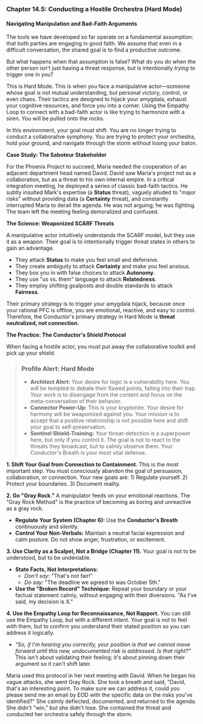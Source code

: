 ### **Chapter 14.5: Conducting a Hostile Orchestra (Hard Mode)**
#### **Navigating Manipulation and Bad-Faith Arguments**

The tools we have developed so far operate on a fundamental assumption: that both parties are engaging in good faith. We assume that even in a difficult conversation, the shared goal is to find a productive outcome.

But what happens when that assumption is false? What do you do when the other person isn't just having a threat response, but is intentionally *trying* to trigger one in you?

This is Hard Mode. This is when you face a manipulative actor—someone whose goal is not mutual understanding, but personal victory, control, or even chaos. Their tactics are designed to hijack your amygdala, exhaust your cognitive resources, and force you into a corner. Using the Empathy Loop to connect with a bad-faith actor is like trying to harmonize with a siren. You will be pulled onto the rocks.

In this environment, your goal must shift. You are no longer trying to conduct a collaborative symphony. You are trying to protect your orchestra, hold your ground, and navigate through the storm without losing your baton.

**Case Study: The Saboteur Stakeholder**

For the Phoenix Project to succeed, Maria needed the cooperation of an adjacent department head named David. David saw Maria's project not as a collaboration, but as a threat to his own internal empire. In a critical integration meeting, he deployed a series of classic bad-faith tactics. He subtly insulted Mark's expertise (a **Status** threat), vaguely alluded to "major risks" without providing data (a **Certainty** threat), and constantly interrupted Maria to derail the agenda. He was not arguing; he was fighting. The team left the meeting feeling demoralized and confused.

**The Science: Weaponized SCARF Threats**

A manipulative actor intuitively understands the SCARF model, but they use it as a weapon. Their goal is to intentionally trigger threat states in others to gain an advantage.
*   They attack **Status** to make you feel small and defensive.
*   They create ambiguity to attack **Certainty** and make you feel anxious.
*   They box you in with false choices to attack **Autonomy**.
*   They use "us vs. them" language to attack **Relatedness**.
*   They employ shifting goalposts and double standards to attack **Fairness**.

Their primary strategy is to trigger your amygdala hijack, because once your rational PFC is offline, you are emotional, reactive, and easy to control. Therefore, the Conductor's primary strategy in Hard Mode is **threat neutralized, not connection.**

**The Practice: The Conductor's Shield Protocol**

When facing a hostile actor, you must put away the collaborative toolkit and pick up your shield.

> ### **Profile Alert: Hard Mode**
>
> *   **Architect Alert:** Your desire for logic is a vulnerability here. You will be tempted to debate their flawed points, falling into their trap. Your work is to disengage from the content and focus on the meta-conversation of their behavior.
> *   **Connector Power-Up:** This is your kryptonite. Your desire for harmony will be weaponized against you. Your mission is to accept that a positive relationship is not possible here and shift your goal to self-preservation.
> *   **Sentinel Shield-Training:** Your threat-detection is a superpower here, but only if you control it. The goal is not to react to the threats they broadcast, but to calmly observe them. Your Conductor's Breath is your most vital defense.

**1. Shift Your Goal from Connection to Containment.**
This is the most important step. You must consciously abandon the goal of persuasion, collaboration, or connection. Your new goals are: 1) Regulate yourself. 2) Protect your boundaries. 3) Document reality.

**2. Go "Gray Rock."**
A manipulator feeds on your emotional reactions. The "Gray Rock Method" is the practice of becoming as boring and unreactive as a gray rock.
*   **Regulate Your System (Chapter 6):** Use the **Conductor's Breath** continuously and silently.
*   **Control Your Non-Verbals:** Maintain a neutral facial expression and calm posture. Do not show anger, frustration, or excitement.

**3. Use Clarity as a Scalpel, Not a Bridge (Chapter 11).**
Your goal is not to be understood, but to be undeniable.
*   **State Facts, Not Interpretations:**
    *   *Don't say:* "That's not fair!"
    *   *Do say:* "The deadline we agreed to was October 5th."
*   **Use the "Broken Record" Technique:** Repeat your boundary or your factual statement calmly, without engaging with their diversions. "As I've said, my decision is X."

**4. Use the Empathy Loop for Reconnaissance, Not Rapport.**
You can still use the Empathy Loop, but with a different intent. Your goal is not to feel *with* them, but to confirm you understand their stated position so you can address it logically.
*   *"So, if I'm hearing you correctly, your position is that we cannot move forward until this new, undocumented risk is addressed. Is that right?"* This isn't about validating their feeling; it's about pinning down their argument so it can't shift later.

Maria used this protocol in her next meeting with David. When he began his vague attacks, she went Gray Rock. She took a breath and said, "David, that's an interesting point. To make sure we can address it, could you please send me an email by EOD with the specific data on the risks you've identified?" She calmly deflected, documented, and returned to the agenda. She didn't "win," but she didn't lose. She contained the threat and conducted her orchestra safely through the storm.
